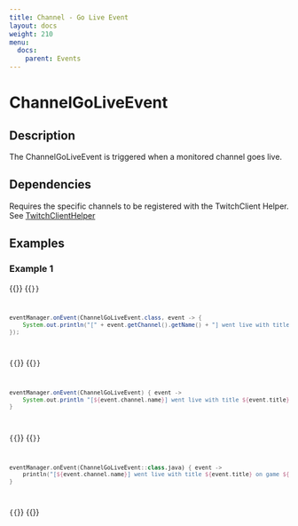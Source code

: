 ```yaml
---
title: Channel - Go Live Event
layout: docs
weight: 210
menu: 
  docs:
    parent: Events
---
```


# ChannelGoLiveEvent

## Description

The ChannelGoLiveEvent is triggered when a monitored channel goes live.

## Dependencies

Requires the specific channels to be registered with the TwitchClient Helper. See [TwitchClientHelper](../twitch4j/client-helper)

## Examples

### Example 1

{{<codeblocks>}}
{{<code Java>}}
```java
eventManager.onEvent(ChannelGoLiveEvent.class, event -> {
	System.out.println("[" + event.getChannel().getName() + "] went live with title " + event.getTitle() + " on game " + event.getGameId() + "!");
});
```
{{</code>}}
{{<code Groovy>}}
```groovy
eventManager.onEvent(ChannelGoLiveEvent) { event ->
	System.out.println "[${event.channel.name}] went live with title ${event.title} on game ${event.gameId}!"
}
```
{{</code>}}
{{<code Kotlin>}}
```kotlin
eventManager.onEvent(ChannelGoLiveEvent::class.java) { event ->
	println("[${event.channel.name}] went live with title ${event.title} on game ${event.gameId}!");
}
```
{{</code>}}
{{</codeblocks>}}

